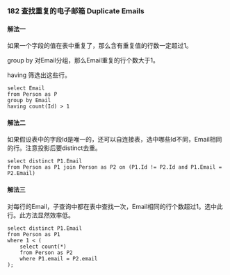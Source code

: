 ### 182 查找重复的电子邮箱 Duplicate Emails

#### 解法一

如果一个字段的值在表中重复了，那么含有重复值的行数一定超过1。

group by 对Email分组，那么Email重复的行个数大于1。

having 筛选出这些行。

```mysql
select Email
from Person as P
group by Email
having count(Id) > 1
```

#### 解法二

如果假设表中的字段Id是唯一的，还可以自连接表，选中哪些Id不同，Email相同的行。注意投影后要distinct去重。

```mysql
select distinct P1.Email
from Person as P1 join Person as P2 on (P1.Id != P2.Id and P1.Email = P2.Email)
```

#### 解法三

对每行的Email，子查询中都在表中查找一次，Email相同的行个数超过1。选中此行。此方法显然效率低。

```mysql
select distinct P1.Email
from Person as P1 
where 1 < (
    select count(*)
    from Person as P2
    where P1.email = P2.email
);
```

